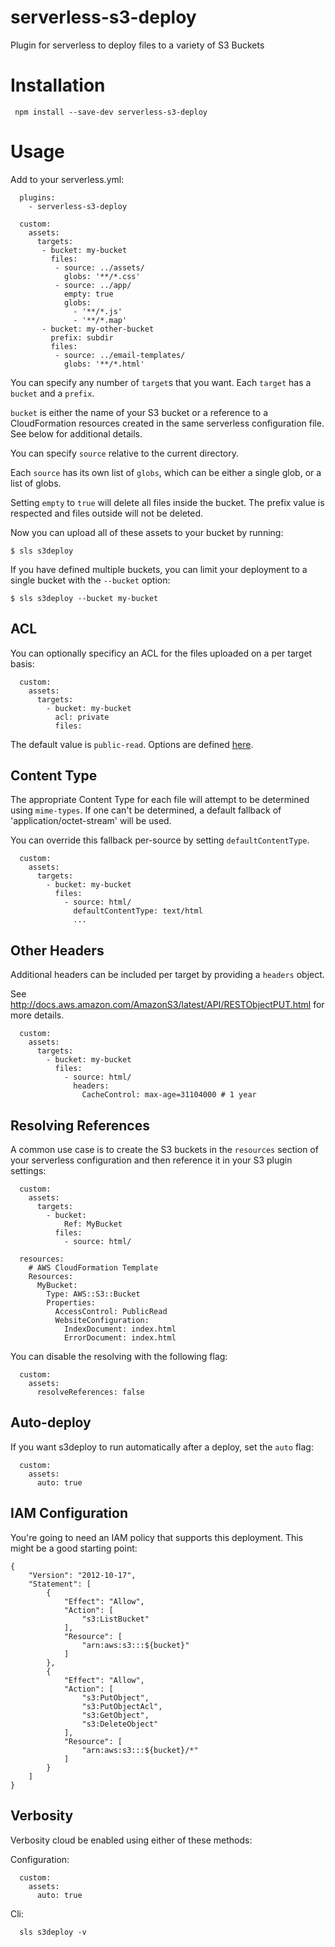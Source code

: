 # serverless-s3-deploy

Plugin for serverless to deploy files to a variety of S3 Buckets

# Installation

```
 npm install --save-dev serverless-s3-deploy
```

# Usage

Add to your serverless.yml:

```
  plugins:
    - serverless-s3-deploy

  custom:
    assets:
      targets:
       - bucket: my-bucket
         files:
          - source: ../assets/
            globs: '**/*.css'
          - source: ../app/
            empty: true
            globs:
              - '**/*.js'
              - '**/*.map'
       - bucket: my-other-bucket
         prefix: subdir
         files:
          - source: ../email-templates/
            globs: '**/*.html'
```

You can specify any number of `target`s that you want. Each `target` has a
`bucket` and a `prefix`.

`bucket` is either the name of your S3 bucket or a reference to a
CloudFormation resources created in the same serverless configuration file.
See below for additional details.

You can specify `source` relative to the current directory.

Each `source` has its own list of `globs`, which can be either a single glob,
or a list of globs.

Setting `empty` to `true` will delete all files inside the bucket. The prefix
value is respected and files outside will not be deleted.

Now you can upload all of these assets to your bucket by running:

```
$ sls s3deploy
```

If you have defined multiple buckets, you can limit your deployment to
a single bucket with the `--bucket` option:

```
$ sls s3deploy --bucket my-bucket
```

## ACL

You can optionally specificy an ACL for the files uploaded on a per target
basis:

```
  custom:
    assets:
      targets:
        - bucket: my-bucket
          acl: private
          files:
```

The default value is `public-read`. Options are defined
[here](http://docs.aws.amazon.com/AmazonS3/latest/dev/acl-overview.html#canned-acl).

## Content Type

The appropriate Content Type for each file will attempt to be determined using
``mime-types``. If one can't be determined, a default fallback of
'application/octet-stream' will be used.

You can override this fallback per-source by setting ``defaultContentType``.

```
  custom:
    assets:
      targets:
        - bucket: my-bucket
          files:
            - source: html/
              defaultContentType: text/html
              ...
```

## Other Headers

Additional headers can be included per target by providing a ``headers`` object.

See http://docs.aws.amazon.com/AmazonS3/latest/API/RESTObjectPUT.html for more
details.

```
  custom:
    assets:
      targets:
        - bucket: my-bucket
          files:
            - source: html/
              headers:
                CacheControl: max-age=31104000 # 1 year
```

## Resolving References

A common use case is to create the S3 buckets in the `resources` section of
your serverless configuration and then reference it in your S3 plugin
settings:

```
  custom:
    assets:
      targets:
        - bucket:
            Ref: MyBucket
          files:
            - source: html/

  resources:
    # AWS CloudFormation Template
    Resources:
      MyBucket:
        Type: AWS::S3::Bucket
        Properties:
          AccessControl: PublicRead
          WebsiteConfiguration:
            IndexDocument: index.html
            ErrorDocument: index.html
```

You can disable the resolving with the following flag:
```
  custom:
    assets:
      resolveReferences: false
```

## Auto-deploy

If you want s3deploy to run automatically after a deploy, set the `auto` flag:

```
  custom:
    assets:
      auto: true
```

## IAM Configuration

You're going to need an IAM policy that supports this deployment. This might be
a good starting point:

```
{
    "Version": "2012-10-17",
    "Statement": [
        {
            "Effect": "Allow",
            "Action": [
                "s3:ListBucket"
            ],
            "Resource": [
                "arn:aws:s3:::${bucket}"
            ]
        },
        {
            "Effect": "Allow",
            "Action": [
                "s3:PutObject",
                "s3:PutObjectAcl",
                "s3:GetObject",
                "s3:DeleteObject"
            ],
            "Resource": [
                "arn:aws:s3:::${bucket}/*"
            ]
        }
    ]
}
```

## Verbosity

Verbosity cloud be enabled using either of these methods:

Configuration:

```
  custom:
    assets:
      auto: true
```

Cli:

```
  sls s3deploy -v
```